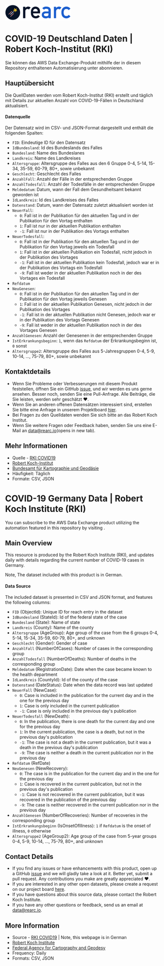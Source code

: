 <a href="https://www.rearc.io/data/">
    <img src="./rearc_logo_rgb.png" alt="Rearc Logo" title="Rearc Logo" height="52" />
</a>

# COVID-19 Deutschland Daten | Robert Koch-Institut (RKI)

Sie können das AWS Data Exchange-Produkt mithilfe der in diesem Repository enthaltenen Automatisierung unter []() abonnieren.

## Hauptübersicht
Die QuellDaten werden vom Robert Koch-Institut (RKI) erstellt und täglich mit Details zur aktuellen Anzahl von COVID-19-Fällen in Deutschland aktualisiert.

#### Datenquelle
Der Datensatz wird im CSV- und JSON-Format dargestellt und enthält die folgenden Spalten:
- `FID`: Eindeutige ID für den  Datensatz
- `IdBundesland`: Id des Bundeslands des Falles
- `Bundesland`: Name des Bundeslanes
- `Landkreis`: Name des Landkreises
- `Altersgruppe`: Altersgruppe des Falles aus den 6 Gruppe 0-4, 5-14, 15-34, 35-59, 60-79, 80+, sowie unbekannt
- `Geschlecht`: Geschlecht des Falles
- `AnzahlFall`: Anzahl der Fälle in der entsprechenden Gruppe
- `AnzahlTodesfall`: Anzahl der Todesfälle in der entsprechenden Gruppe
- `Meldedatum`: Datum, wann der Fall dem Gesundheitsamt bekannt geworden ist
- `IdLandkreis`: Id des Landkreises des Falles
- `Datenstand`:  Datum, wann der Datensatz zuletzt aktualisiert worden ist
- `NeuerFall`:
    * `0`: Fall ist in der Publikation für den aktuellen Tag und in der Publikation für den Vortag enthalten
    * `1`: Fall ist nur in der aktuellen Publikation enthalten
    * `-1`: Fall ist nur in der Publikation des Vortags enthalten
- `NeuerTodesfall`:
    * `0`: Fall ist in der Publikation für den aktuellen Tag und in der Publikation für den Vortag jeweils ein Todesfall
    * `1`: Fall ist in der aktuellen Publikation ein Todesfall, nicht jedoch in der Publikation des Vortages
    * `-1`: Fall ist in der aktuellen Publikation kein Todesfall, jedoch war er in der Publikation des Vortags ein Todesfall
    * `-9`: Fall ist weder in der aktuellen Publikation noch in der des Vortages ein Todesfall
- `Refdatum`
- `NeuGenesen`:
    * `0`: Fall ist in der Publikation für den aktuellen Tag und in der Publikation für den Vortag jeweils Genesen
    * `1`: Fall ist in der aktuellen Publikation Genesen, nicht jedoch in der Publikation des Vortages
    * `-1`: Fall ist in der aktuellen Publikation nicht Genesen, jedoch war er in der Publikation des Vortags Genesen
    * `-9`: Fall ist weder in der aktuellen Publikation noch in der des Vortages Genesen
- `AnzahlGenesen`: Anzahl der Genesenen in der entsprechenden Gruppe
- `IstErkrankungsbeginn`: `1`, wenn das `Refdatum` der Erkrankungsbeginn ist, `0` sonst
- `Altersgruppe2`: Altersgruppe des Falles aus 5-Jahresgruppen 0-4, 5-9, 10-14, ..., 75-79, 80+, sowie unbekannt

## Kontaktdetails
- Wenn Sie Probleme oder Verbesserungen mit diesem Produkt feststellen, öffnen Sie ein GitHub [issue](https://github.com/rearc-data/covid-19-deutschland-robert-koch-institut/issues), und wir werden es uns gerne ansehen. Besser noch, senden Sie eine Pull-Anfrage. Alle Beiträge, die Sie leisten, werden sehr geschätzt :heart:.
- Wenn Sie an anderen offenen Datensätzen interessiert sind, erstellen Sie bitte eine Anfrage in unserem Projektboard [hier](https://github.com/rearc-data/covid-datasets-aws-data-exchange/projects/1).
- Bei Fragen zu den Quelldaten wenden Sie sich bitte an das Robert Koch Institut.
- Wenn Sie weitere Fragen oder Feedback haben, senden Sie uns eine E-Mail an data@rearc.io(opens in new tab).

## Mehr Informationen
- Quelle - [RKI COVID19](https://npgeo-corona-npgeo-de.hub.arcgis.com/datasets/dd4580c810204019a7b8eb3e0b329dd6_0)
- [Robert Koch-Institut](https://www.rki.de/DE/Home/homepage_node.html)
- [Bundesamt für Kartographie und Geodäsie](https://www.bkg.bund.de/DE/Home/home.html)
- Häufigkeit: Täglich
- Formate: CSV, JSON

# COVID-19 Germany Data | Robert Koch Institute (RKI)

You can subscribe to the AWS Data Exchange product utilizing the automation featured in this repository by visiting []().

## Main Overview

This resource is produced by the Robert Koch Institute (RKI), and updates daily with details regarding the current number of COVID-19 cases in Germany.

Note, The dataset included with this product is in German.

#### Data Source
The included dataset is presented in CSV and JSON format, and features the following columns:

- `FID` (ObjectId): Unique ID for reach entry in the dataset
- `IdBundesland` (StateId): Id of the federal state of the case
- `Bundesland` (State): Name of state
- `Landkreis` (County): Name of the county
- `Altersgruppe` (AgeGroup): Age group of the case from the 6 groups 0-4, 5-14, 15-34, 35-59, 60-79, 80+, and unknown
- `Geschlecht` (Gender): Gender of case
- `AnzahlFall` (NumberOfCases): Number of cases in the corresponding group
- `AnzahlTodesfall` (NumberOfDeaths): Number of deaths in the corresponding group
- `Meldedatum` (RegistrationDate): Date when the case became known to the health department
- `IdLandkreis` (CountyId): Id of the county of the case
- `Datenstand` (DateStatus): Date when the data record was last updated
- `NeuerFall` (NewCase):
    * `0`: Case is included in the publication for the current day and in the one for the previous day
    * `1`: Case is only included in the current publication
    * `-1`: Case is only included in the previous day's publication
- `NeuerTodesfall` (NewDeath):
    * `0`: In the publication, there is one death for the current day and one for the previous day
    * `1`: In the current publication, the case is a death, but not in the previous day's publication
    * `-1`: The case is not a death in the current publication, but it was a death in the previous day's publication
    * `-9`: The case is neither a death in the current publication nor in the previous day
- `Refdatum` (RefDate)
- `NeuGenesen` (NewRecovery):
    * `0`: The case is in the publication for the current day and in the one for the previous day
    * `1`: Case is recovered in the current publication, but not in the previous day's publication
    * `-1`: Case is not recovered in the current publication, but it was recovered in the publication of the previous day
    * `-9`: The case is neither recovered in the current publication nor in the previous day
- `AnzahlGenesen` (NumberOfRecoveries): Number of recoveries in the corresponding group
- `IstErkrankungsbeginn` (IsOnsetOfIllness): `1` if `Refdatum` is the onset of illness, `0` otherwise
- `Altersgruppe2` (AgeGroup2): Age group of the case from 5-year groups 0-4, 5-9, 10-14, ..., 75-79, 80+, and unknown

## Contact Details
- If you find any issues or have enhancements with this product, open up a GitHub [issue](https://github.com/rearc-data/covid-19-deutschland-robert-koch-institut/issues) and we will gladly take a look at it. Better yet, submit a pull request. Any contributions you make are greatly appreciated :heart:.
- If you are interested in any other open datasets, please create a request on our project board [here](https://github.com/rearc-data/covid-datasets-aws-data-exchange/projects/1).
- If you have questions about this source data, please contact the Robert Koch Institute.
- If you have any other questions or feedback, send us an email at data@rearc.io.

## More Information
- Source - [RKI COVID19](https://npgeo-corona-npgeo-de.hub.arcgis.com/datasets/dd4580c810204019a7b8eb3e0b329dd6_0) | Note, this webpage is in German
- [Robert Koch Institute](https://www.rki.de/EN/Home/homepage_node.html)
- [Federal Agency for Cartography and Geodesy](https://www.bkg.bund.de/EN/Home/home.html)
- Frequency: Daily
- Formats: CSV, JSON
